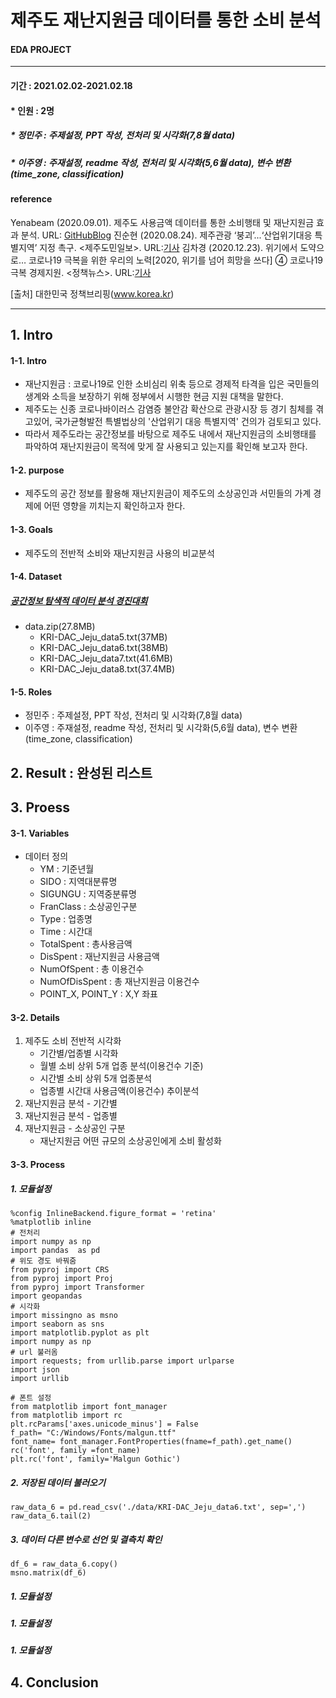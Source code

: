 # 제주도 재난지원금 데이터를 통한 소비 분석

#### __EDA PROJECT__

****
#### 기간 : 2021.02.02-2021.02.18
#### * 인원 : 2명
##### * 정민주 : 주제설정, PPT 작성, 전처리 및 시각화(7,8월 data)
##### * 이주영 : 주재설정, readme 작성, 전처리 및 시각화(5,6월 data), 변수 변환(time_zone, classification)
#### reference
Yenabeam (2020.09.01). 제주도 사용금액 데이터를 통한 소비행태 및 재난지원금 효과 분석.
URL: [GitHubBlog](https://github.com/Yenabeam/JejuEda_DACON)
진순현 (2020.08.24). 제주관광 ‘붕괴’...‘산업위기대응 특별지역’ 지정 촉구. <제주도민일보>. 
URL:[기사](https://www.jejudomin.co.kr/news/articleView.html?idxno=127679)
김차경 (2020.12.23). 위기에서 도약으로… 코로나19 극복을 위한 우리의 노력[2020, 위기를 넘어 희망을 쓰다] ④ 코로나19 극복 경제지원. <정책뉴스>. URL:[기사](https://www.korea.kr/news/policyNewsView.do?newsId=148881628)

[출처] 대한민국 정책브리핑(www.korea.kr)
****

## 1. Intro

#### 1-1. Intro
* 재난지원금
: 코로나19로 인한 소비심리 위축 등으로 경제적 타격을 입은 국민들의 생계와 소득을 보장하기 위해 정부에서 시행한 현금 지원 대책을 말한다. 
* 제주도는 신종 코로나바이러스 감염증 불안감 확산으로 관광시장 등 경기 침체를 겪고있어, 국가균형발전 특별법상의 '산업위기 대응 특별지역' 건의가 검토되고 있다.
* 따라서 제주도라는 공간정보를 바탕으로 제주도 내에서 재난지원금의 소비행태를 파악하여 재난지원금이 목적에 맞게 잘 사용되고 있는지를 확인해 보고자 한다.


#### 1-2. purpose
* 제주도의 공간 정보를 활용해 재난지원금이 제주도의 소상공인과 서민들의 가계 경제에 어떤 영향을 끼치는지 확인하고자 한다.


#### 1-3. Goals
* 제주도의 전반적 소비와 재난지원금 사용의 비교분석

    

#### 1-4. Dataset
##### [공간정보 탐색적 데이터 분석 경진대회](https://dacon.io/competitions/official/235682/data/)
* data.zip(27.8MB)
    * KRI-DAC_Jeju_data5.txt(37MB)
    * KRI-DAC_Jeju_data6.txt(38MB)
    * KRI-DAC_Jeju_data7.txt(41.6MB)
    * KRI-DAC_Jeju_data8.txt(37.4MB)


#### 1-5. Roles
* 정민주 : 주제설정, PPT 작성, 전처리 및 시각화(7,8월 data)
* 이주영 : 주재설정, readme 작성, 전처리 및 시각화(5,6월 data), 변수 변환(time_zone, classification)



## 2. Result : 완성된 리스트


## 3. Proess

#### 3-1. Variables

* 데이터 정의
    * YM : 기준년월
    * SIDO : 지역대분류명
    * SIGUNGU : 지역중분류명
    * FranClass : 소상공인구분
    * Type : 업종명
    * Time : 시간대
    * TotalSpent : 총사용금액
    * DisSpent : 재난지원금 사용금액
    * NumOfSpent : 총 이용건수
    * NumOfDisSpent : 총 재난지원금 이용건수
    * POINT_X, POINT_Y : X,Y 좌표
   

#### 3-2. Details
 1. 제주도 소비 전반적 시각화
    * 기간별/업종별 시각화
    * 월별 소비 상위 5개 업종 분석(이용건수 기준)
    * 시간별 소비 상위 5개 업종분석
    * 업종별 시간대 사용금액(이용건수) 추이분석
 2. 재난지원금 분석 - 기간별
 3. 재난지원금 분석 - 업종별
 4. 재난지원금 - 소상공인 구분 
    * 재난지원금 어떤 규모의 소상공인에게 소비 활성화

#### 3-3. Process

##### 1. 모듈설정
```
%config InlineBackend.figure_format = 'retina'
%matplotlib inline
# 전처리  
import numpy as np
import pandas  as pd
# 위도 경도 바꿔줌 
from pyproj import CRS
from pyproj import Proj
from pyproj import Transformer
import geopandas
# 시각화
import missingno as msno
import seaborn as sns
import matplotlib.pyplot as plt
import numpy as np
# url 불러옴 
import requests; from urllib.parse import urlparse
import json
import urllib

# 폰트 설정
from matplotlib import font_manager
from matplotlib import rc
plt.rcParams['axes.unicode_minus'] = False
f_path= "C:/Windows/Fonts/malgun.ttf"
font_name= font_manager.FontProperties(fname=f_path).get_name()
rc('font', family =font_name)
plt.rc('font', family='Malgun Gothic')
```
##### 2. 저장된 데이터 불러오기
```
raw_data_6 = pd.read_csv('./data/KRI-DAC_Jeju_data6.txt', sep=',')
raw_data_6.tail(2)
```
##### 3. 데이터 다른 변수로 선언 및 결측치 확인
```
df_6 = raw_data_6.copy()
msno.matrix(df_6)
```

##### 1. 모듈설정
##### 1. 모듈설정
##### 1. 모듈설정




## 4. Conclusion

